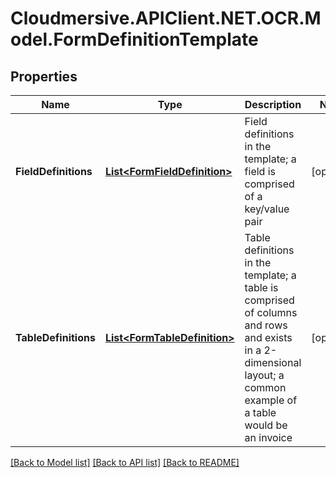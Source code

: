 # Cloudmersive.APIClient.NET.OCR.Model.FormDefinitionTemplate
## Properties

Name | Type | Description | Notes
------------ | ------------- | ------------- | -------------
**FieldDefinitions** | [**List&lt;FormFieldDefinition&gt;**](FormFieldDefinition.md) | Field definitions in the template; a field is comprised of a key/value pair | [optional] 
**TableDefinitions** | [**List&lt;FormTableDefinition&gt;**](FormTableDefinition.md) | Table definitions in the template; a table is comprised of columns and rows and exists in a 2-dimensional layout; a common example of a table would be an invoice | [optional] 

[[Back to Model list]](../README.md#documentation-for-models) [[Back to API list]](../README.md#documentation-for-api-endpoints) [[Back to README]](../README.md)

